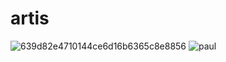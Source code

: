 # artis
![639d82e4710144ce6d16b6365c8e8856](https://user-images.githubusercontent.com/71014612/92679924-f0711780-f353-11ea-87d1-0a776506fb74.jpg)
![paul](https://user-images.githubusercontent.com/71014612/92680404-f7e4f080-f354-11ea-99d2-1cc78e979cc0.jpg)

